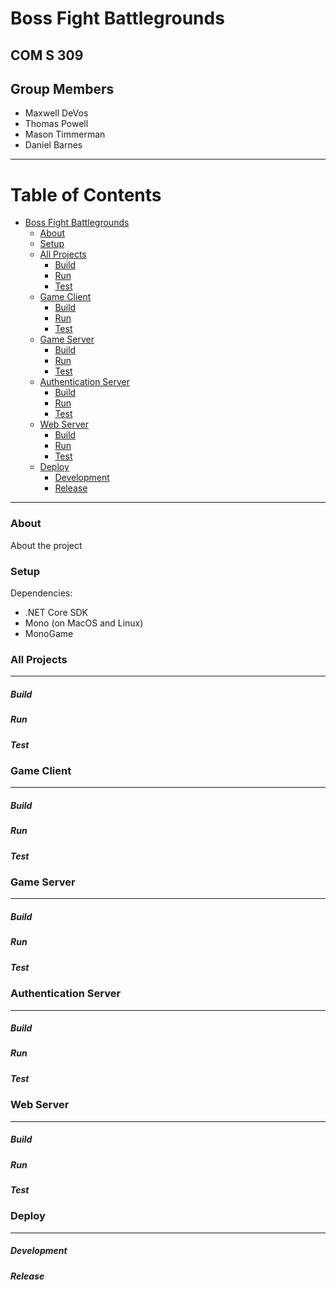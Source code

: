 # Boss Fight Battlegrounds

## COM S 309

## Group Members

- Maxwell DeVos
- Thomas Powell
- Mason Timmerman
- Daniel Barnes

---

# Table of Contents
<!-- code_chunk_output -->

- [Boss Fight Battlegrounds](#boss-fight-battlegrounds)
  - [About](#about)
  - [Setup](#setup)
  - [All Projects](#all-projects)
    - [Build](#build)
    - [Run](#run)
    - [Test](#test)
  - [Game Client](#game-client)
    - [Build](#build-1)
    - [Run](#run-1)
    - [Test](#test-1)
  - [Game Server](#game-server)
    - [Build](#build-2)
    - [Run](#run-2)
    - [Test](#test-2)
  - [Authentication Server](#authentication-server)
    - [Build](#build-3)
    - [Run](#run-3)
    - [Test](#test-3)
  - [Web Server](#web-server)
    - [Build](#build-4)
    - [Run](#run-4)
    - [Test](#test-4)
  - [Deploy](#deploy)
    - [Development](#development)
    - [Release](#release)

<!-- /code_chunk_output -->

---

### About

About the project

### Setup

Dependencies:

- .NET Core SDK
- Mono (on MacOS and Linux)
- MonoGame

### All Projects

---

##### Build

##### Run

##### Test


### Game Client

---

##### Build

##### Run

##### Test


### Game Server

---

##### Build

##### Run

##### Test

### Authentication Server

---

##### Build

##### Run

##### Test

### Web Server

---

##### Build

##### Run

##### Test

### Deploy

---

##### Development

##### Release